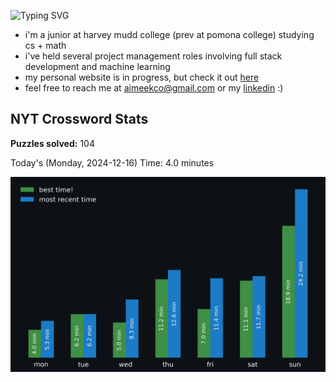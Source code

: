 ![Typing SVG](https://readme-typing-svg.demolab.com?font=Fira+Code&size=16&pause=700&color=FFFFFF&width=435&lines=hi+i'm+aimee!;junior+at+harvey+mudd+college;cs+math+major;word+game+enthusiast)
- i'm a junior at harvey mudd college (prev at pomona college) studying cs + math
- i've held several project management roles involving full stack development and machine learning
- my personal website is in progress, but check it out [here](https://aimeekco.github.io)
- feel free to reach me at aimeekco@gmail.com or my [linkedin](https://www.linkedin.com/in/aimeekco/) :)
<!-- START NYT-STATS -->
## NYT Crossword Stats
**Puzzles solved:** 104

Today's (Monday, 2024-12-16) Time: 4.0 minutes


![Solve Times](./nyt_stats_graph.png)
<!-- END NYT-STATS -->
